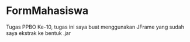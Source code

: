 # FormMahasiswa
Tugas PPBO Ke-10, tugas ini saya buat menggunakan JFrame yang sudah saya ekstrak ke bentuk .jar
